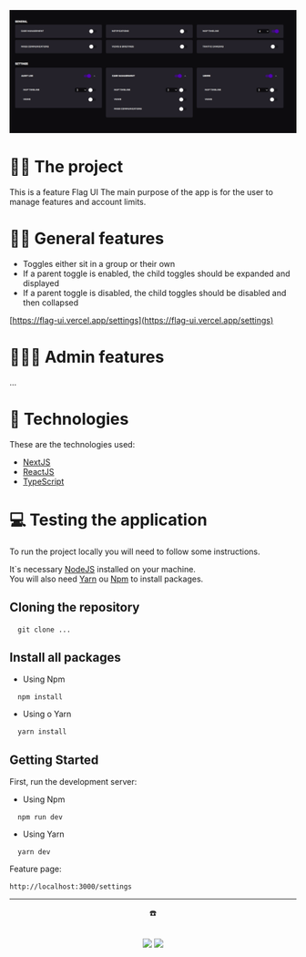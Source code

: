 ![Banner Readme Flag](flag-ui.png)

# 👷🏻 The project

This is a feature Flag UI
The main purpose of the app is for the user to manage features and account limits.

# 🤳🏻 General features

- Toggles either sit in a group or their own
- If a parent toggle is enabled, the child toggles should be expanded and displayed
- If a parent toggle is disabled, the child toggles should be disabled and then collapsed

[https://flag-ui.vercel.app/settings](https://flag-ui.vercel.app/settings)

# 🧑🏻‍💼 Admin features

...

# 🚀 Technologies

These are the technologies used:

- <a href="https://nextjs.org/" target="_blank">NextJS</a> <br>
- <a href="https://pt-br.reactjs.org/docs/getting-started.html" target="_blank">ReactJS</a> <br>
- <a href="https://www.typescriptlang.org/docs/" target="_blank">TypeScript</a> <br>

# 💻 Testing the application

To run the project locally you will need to follow some instructions. <br>

It`s necessary <a href="https://nodejs.org/en/download/" target="_blank">NodeJS</a> installed on your machine. <br>
You will also need <a href="https://classic.yarnpkg.com/lang/en/docs/install/#mac-stable" target="_blank">Yarn</a> ou <a href="https://www.npmjs.com/" target="_blank">Npm</a> to install packages. <br>

## Cloning the repository

```
  git clone ...
```

## Install all packages

- Using Npm

```
  npm install
```

- Using o Yarn

```
  yarn install
```

## Getting Started

First, run the development server:

- Using Npm

```
  npm run dev
```

- Using Yarn

```
  yarn dev
```

Feature page:

```
http://localhost:3000/settings
```

---

<div align="center">
  <p>☎️<p> <br>
  <a href = "mailto:carollima.dev@gmail.com"><img src="https://img.shields.io/badge/Gmail-D14836?style=for-the-badge&logo=gmail&logoColor=white" target="_blank"></a>
  <a display="flex" text-align="center" href="https://www.linkedin.com/in/carollimadev/" target="_blank"><img src="https://img.shields.io/badge/-LinkedIn-%230077B5?style=for-the-badge&logo=linkedin&logoColor=white" target="_blank"></a> 
</div>
